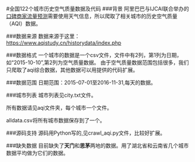 #全国122个城市历史空气质量数据及代码
###背景
阿里巴巴与IJCAI联合举办的[口碑商家流量预测](https://tianchi.shuju.aliyun.com/competition/introduction.htm?spm=0.0.5678.0.F7TTMW&raceId=231591)需要使用天气信息，所以爬取了相关城市的历史空气质量（AQI）数据。

###数据来源
数据来源于这里：https://www.aqistudy.cn/historydata/index.php

###数据格式
一个城市的数据是一个csv文件，文件中有2列，第1列为日期，如“2015-10-10”,第2列为空气质量数据。
由于空气质量数据范围包括很多，我们只爬取了aqi综合数据，其他数据可以用提供的代码扩展。

###数据范围
日期范围：2015-07-01至2016-11-31,每天的数据。

###城市列表
城市列表见city.txt文件。

所有数据请见aqi文件夹，每个城市一个文件。

alldata.csv将所有城市数据保存到了一个。

###源码支持
源码用Python写的,见crawl_aqi.py文件，比较好扩展。

###缺失数据
目前缺失了**天门**和**思茅**两地的数据。用了湖北省和云南省几个城市数据平均做为它们的数据。
